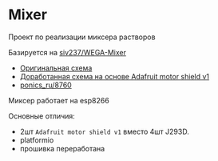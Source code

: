 # Mixer

Проект по  реализации миксера растворов

Базируется на [siv237/WEGA-Mixer](https://github.com/siv237/WEGA-Mixer)

* [Оригинальная схема](./scheme_original.pdf)
* [Доработанная схема на основе Adafruit motor shield v1](./scheme_adafruit_motor_shield_v1.pdf)
* [ponics_ru/8760](https://t.me/ponics_ru/87060)

Миксер работает на esp8266

Основные отличия:

* 2шт `Adafruit motor shield v1` вместо 4шт J293D.
* platformio
* прошивка переработана